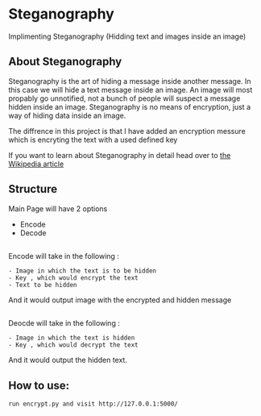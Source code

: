 
# Steganography
Implimenting Steganography (Hidding text and images inside an image)

## About Steganography

Steganography is the art of hiding a message inside another message. In this case we will hide a text message inside an image. An image will most propably go unnotified, not a bunch of people will suspect a message hidden inside an image. Steganography is no means of encryption, just a way of hiding data inside an image.

The diffrence in this project is that I have added an encryption messure which is encryting the text with a used defined key 

If you want to learn about Steganography in detail head over to [the Wikipedia article](https://en.wikipedia.org/wiki/Steganography)

## Structure

Main Page will have 2 options 
- Encode 
- Decode
##
Encode will take in the following :

	- Image in which the text is to be hidden
	- Key , which would encrypt the text 
	- Text to be hidden

And it would output image with the encrypted and hidden message  

##
Deocde  will take in the following :

	- Image in which the text is hidden
	- Key , which would decrypt the text 
	

And it would output the hidden text.

## How to use:
	run encrypt.py and visit http://127.0.0.1:5000/
